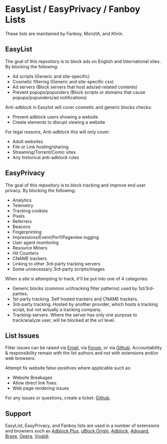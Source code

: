 # EasyList / EasyPrivacy / Fanboy Lists

These lists are maintained by Fanboy, MonztA, and Khrin.

## EasyList

The goal of this repository is to block ads on English and International sites. By blocking the following:
 - Ad scripts (Generic and site-specific)
 - Cosmetic filtering (Generic and site-specific css)
 - Ad servers (Block servers that host ads/ad-related contents)
 - Prevent popups/popunders (Block scripts or domains that cause popups/popunders/ad notifications)

Anti-adblock in Easylist will cover cosmetic and generic blocks checks:
 - Prevent adblock users showing a website
 - Create elements to disrupt viewing a website

For legal reasons, Anti-adblock this will only cover:
 - Adult websites
 - File or Link hosting/sharing
 - Streaming/Torrent/Comic sites
 - Any historical anti-adblock rules

## EasyPrivacy

The goal of this repository is to block tracking and improve end user privacy. By blocking the following:
 - Analytics
 - Telemetry
 - Tracking cookies
 - Pixels
 - Referrers
 - Beacons
 - Fingerprinting
 - Impressions/Event/Perf/Pageview logging
 - User agent monitoring
 - Resource Miners
 - Hit Counters
 - CNAME trackers
 - Linking to other 3rd-party tracking servers
 - Some unnecessary 3rd-party scripts/images
 
When a site is attempting to track, it'll be put into one of 4 categories.
 - Generic blocks (common url/tracking filter patterns) used by 1st/3rd-parties.
 - 1st-party tracking. Self hosted trackers and CNAME trackers.
 - 3rd-party tracking. Hosted by another provider, which hosts a tracking script, but not actually a tracking company.
 - Tracking-servers. Where the server has only one purpose to track/analyze user, will be blocked at the url level.

## List Issues

Filter issues can be raised via [Email](mailto:easylist@protonmail.com), via [Forum](https://forums.lanik.us/), or via [Github](https://github.com/easylist/easylist/issues). Accountability & responsibility remain with the list authors and not with extensions and/or web browsers. 

Attempt fix website false-positives where applicable such as:
 - Website Breakages
 - Allow direct link fixes.
 - Web page rendering issues

For any issues or questions, create a ticket: [Github](https://github.com/easylist/easylist/issues).

## Support

EasyList, EasyPrivacy, and Fanboy lists are used in a number of extensions and browsers such as [Adblock Plus](https://adblockplus.org/), [uBlock Origin](https://github.com/gorhill/uBlock), [Adblock](https://getadblock.com/), [Adguard](https://adguard.com/), [Brave](https://brave.com/), [Opera](https://www.opera.com/), [Vivaldi](https://vivaldi.com/).

